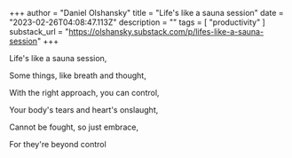 +++
author = "Daniel Olshansky"
title = "Life's like a sauna session"
date = "2023-02-26T04:08:47.113Z"
description = ""
tags = [
    "productivity"
]
substack_url = "https://olshansky.substack.com/p/lifes-like-a-sauna-session"
+++

Life's like a sauna session,

Some things, like breath and thought,

With the right approach, you can control,

Your body's tears and heart's onslaught,

Cannot be fought, so just embrace,

For they're beyond control
